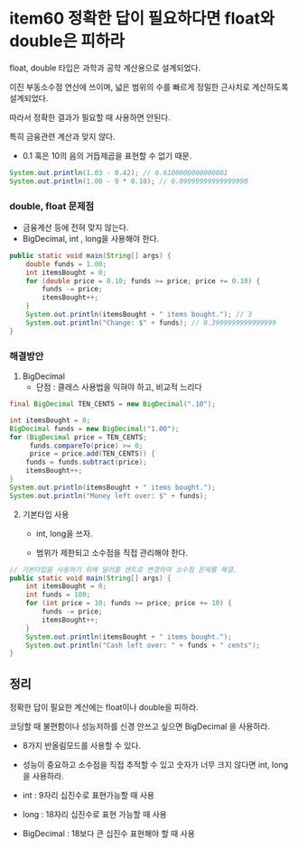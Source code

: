 # item60 정확한 답이 필요하다면 float와 double은 피하라



float, double 타입은 과학과 공학 계산용으로 설계되었다.

이진 부동소수점 연산에 쓰이며, 넓은 범위의 수를 빠르게 정밀한 근사치로 계산하도록 설계되었다.

따라서 정확한 결과가 필요할 때 사용하면 안된다.

특히 금융관련 계산과 맞지 않다.

- 0.1 혹은 10의 음의 거듭제곱을 표현할 수 없기 때문.

~~~java
System.out.println(1.03 - 0.42); // 0.6100000000000001
System.out.println(1.00 - 9 * 0.10); // 0.09999999999999998
~~~

 

### double, float 문제점

- 금융계산 등에 전혀 맞지 않는다.
- BigDecimal, int , long을 사용해야 한다.

~~~java
public static void main(String[] args) {
    double funds = 1.00;
    int itemsBought = 0;
    for (double price = 0.10; funds >= price; price += 0.10) {
        funds -= price;
        itemsBought++;
    }
    System.out.println(itemsBought + " items bought."); // 3
    System.out.println("Change: $" + funds); // 0.3999999999999999
}
~~~



### 해결방안

1. BigDecimal
   - 단점 : 클래스 사용법을 익혀야 하고, 비교적 느리다

~~~java
final BigDecimal TEN_CENTS = new BigDecimal(".10");

int itemsBought = 0;
BigDecimal funds = new BigDecimal("1.00");
for (BigDecimal price = TEN_CENTS;
     funds.compareTo(price) >= 0;
     price = price.add(TEN_CENTS)) {
    funds = funds.subtract(price);
    itemsBought++;
}
System.out.println(itemsBought + " items bought.");
System.out.println("Money left over: $" + funds);
~~~

2. 기본타입 사용

   - int, long을 쓰자.

   - 범위가 제한되고 소수점을 직접 관리해야 한다.

~~~java
// 기본타입을 사용하기 위해 달러를 센트로 변경하여 소수점 문제를 해결.
public static void main(String[] args) {
    int itemsBought = 0;
    int funds = 100;
    for (int price = 10; funds >= price; price += 10) {
        funds -= price;
        itemsBought++;
    }
    System.out.println(itemsBought + " items bought.");
    System.out.println("Cash left over: " + funds + " cents");
}
~~~





## 정리

정확한 답이 필요한 계산에는 float이나 double을 피하라.

코딩할 때 불편함이나 성능저하를 신경 안쓰고 싶으면 BigDecimal 을 사용하라.

- 8가지 반올림모드를 사용할 수 있다.

- 성능이 중요하고 소수점을 직접 추적할 수 있고 숫자가 너무 크지 않다면 int, long을 사용하라.

- int : 9자리 십진수로 표현가능할 때 사용

- long : 18자리 십진수로 표현 가능할 때 사용

- BigDecimal : 18보다 큰 십진수 표현해야 할 때 사용

  